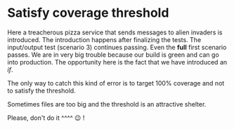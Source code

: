 # Satisfy coverage threshold

Here a treacherous pizza service that sends messages to alien invaders is introduced. The introduction happens after finalizing the tests. The input/output test (scenario 3) continues passing. Even the **full** first scenario passes. We are in very big trouble because our build is green and can go into production. The opportunity here is the fact that we have introduced an *if*.

The only way to catch this kind of error is to target 100% coverage and not to satisfy the threshold. 

Sometimes files are too big and the threshold is an attractive shelter.

Please, don't do it ^^^^ &#128521; !

